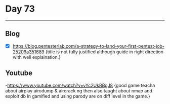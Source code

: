 # Day 73
___
## Blog
- [x] https://blog.pentesterlab.com/a-strategy-to-land-your-first-pentest-job-25209a351689
{title is not fully justified although guide in right direction with well explaination.}


## Youtube
-https://www.youtube.com/watch?v=vYc2UkRBgJ8
{good game teacha about airplay airodump & aircrack ng then also taught about nmap and exploit db in gamified and using parody are on diff level in the game.}